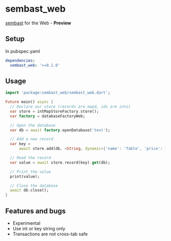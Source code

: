 # sembast_web

[sembast](https://pub.dev/packages/sembast) for the Web - **Preview**

## Setup

In pubspec.yaml

```yaml
dependencies:
  sembast_web: '>=0.1.0'
```

## Usage

```dart
import 'package:sembast_web/sembast_web.dart';

Future main() async {
  // Declare our store (records are mapd, ids are ints)
  var store = intMapStoreFactory.store();
  var factory = databaseFactoryWeb;

  // Open the database
  var db = await factory.openDatabase('test');

  // Add a new record
  var key =
      await store.add(db, <String, dynamic>{'name': 'Table', 'price': 15});

  // Read the record
  var value = await store.record(key).get(db);

  // Print the value
  print(value);

  // Close the database
  await db.close();
}
```

## Features and bugs

* Experimental
* Use int or key string only
* Transactions are not cross-tab safe
